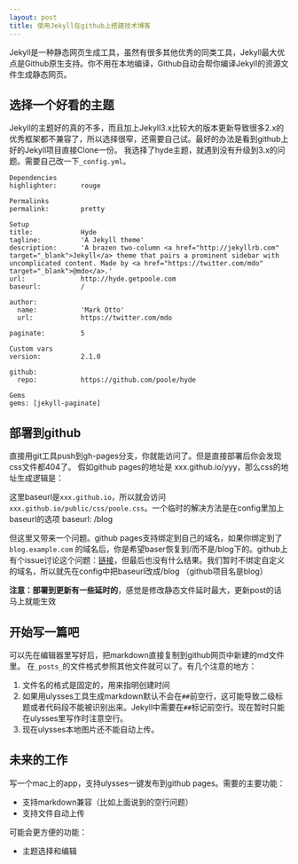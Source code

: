 ```yaml
---
layout: post
title: 使用Jekyll在github上搭建技术博客
---
```


Jekyll是一种静态网页生成工具，虽然有很多其他优秀的同类工具，Jekyll最大优点是Github原生支持。你不用在本地编译，Github自动会帮你编译Jekyll的资源文件生成静态网页。

## 选择一个好看的主题
Jekyll的主题好的真的不多，而且加上Jekyll3.x比较大的版本更新导致很多2.x的优秀框架都不兼容了，所以选择很窄，还需要自己试。最好的办法是看到github上好的Jekyll项目直接Clone一份。
我选择了hyde主题，就遇到没有升级到3.x的问题。需要自己改一下`_config.yml`。

	Dependencies
	highlighter:      rouge
	
	Permalinks
	permalink:        pretty
	
	Setup
	title:            Hyde
	tagline:          'A Jekyll theme'
	description:      'A brazen two-column <a href="http://jekyllrb.com" target="_blank">Jekyll</a> theme that pairs a prominent sidebar with uncomplicated content. Made by <a href="https://twitter.com/mdo" target="_blank">@mdo</a>.'
	url:              http://hyde.getpoole.com
	baseurl:          /
	
	author:
	  name:           'Mark Otto'
	  url:            https://twitter.com/mdo
	
	paginate:         5
	
	Custom vars
	version:          2.1.0
	
	github:
	  repo:           https://github.com/poole/hyde
	
	Gems
	gems: [jekyll-paginate]

## 部署到github
直接用git工具push到gh-pages分支，你就能访问了。但是直接部署后你会发现css文件都404了。
假如github pages的地址是 xxx.github.io/yyy，那么css的地址生成逻辑是：
	<link rel="stylesheet" href="{{ site.baseurl }}public/css/poole.css">

这里baseurl是`xxx.github.io`，所以就会访问 `xxx.github.io/public/css/poole.css`。一个临时的解决方法是在config里加上baseurl的选项
	baseurl: /blog

但这里又带来一个问题。github pages支持绑定到自己的域名，如果你绑定到了`blog.example.com` 的域名后，你是希望baser恢复到/而不是/blog下的。github上有个issue讨论这个问题：[链接](https://github.com/jekyll/jekyll/issues/332)，但最后也没有什么结果。我们暂时不绑定自定义的域名，所以就先在config中把baseurl改成/blog （github项目名是blog）

**注意：部署到更新有一些延时的**，感觉是修改静态文件延时最大，更新post的话马上就能生效

## 开始写一篇吧
可以先在编辑器里写好后，把markdown直接复制到github网页中新建的md文件里。
在`_posts_`的文件格式参照其他文件就可以了。有几个注意的地方：

1. 文件名的格式是固定的，用来指明创建时间
2. 如果用ulysses工具生成markdown默认不会在`##`前空行，这可能导致二级标题或者代码段不能被识别出来。Jekyll中需要在`##`标记前空行。现在暂时只能在ulysses里写作时注意空行。
3. 现在ulysses本地图片还不能自动上传。

## 未来的工作
写一个mac上的app，支持ulysses一键发布到github pages。需要的主要功能：

- 支持markdown兼容（比如上面说到的空行问题）
- 支持文件自动上传

可能会更方便的功能：
- 主题选择和编辑
